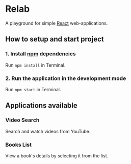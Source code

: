 # Relab

A playground for simple [React](https://facebook.github.io/react "React Homepage") web-applications.

## How to setup and start project

### 1. Install [npm](https://www.npmjs.com "npm Homepage") dependencies

Run `npm install` in Terminal.

### 2. Run the application in the development mode

Run `npm start` in Terminal.

## Applications available

### Video Search

Search and watch videos from YouTube.

### Books List

View a book's details by selecting it from the list.
